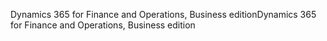 <span data-ttu-id="78798-101">Dynamics 365 for Finance and Operations, Business edition</span><span class="sxs-lookup"><span data-stu-id="78798-101">Dynamics 365 for Finance and Operations, Business edition</span></span>
